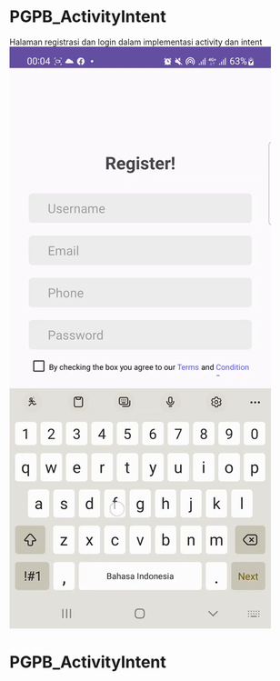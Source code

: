 ﻿# PGPB_ActivityIntent

Halaman registrasi dan login dalam implementasi activity dan intent
<img src="ilustrasi (2).gif">
# PGPB_ActivityIntent
